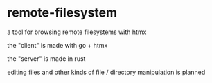 # remote-filesystem
a tool for browsing remote filesystems with htmx

the "client" is made with go + htmx

the "server" is made in rust

editing files and other kinds of file / directory manipulation is planned

